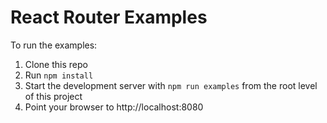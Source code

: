 React Router Examples
=====================

To run the examples:

1. Clone this repo
2. Run `npm install`
3. Start the development server with `npm run examples` from the root level of this project
4. Point your browser to http://localhost:8080
